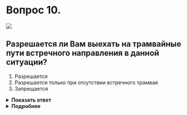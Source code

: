 # Вопрос 10.

![](https://s.drom.ru/i24228/pdd/tickets/2016/1543885255.jpg)

## Разрешается ли Вам выехать на трамвайные пути встречного направления в данной ситуации?

1. Разрешается
2. Разрешается только при отсутствии встречного трамвая
3. Запрещается

<details>
<summary><b>Показать ответ</b></summary>
Правильный ответ: 3
</details>
<details>
<summary><b>Подробнее</b></summary>
Вы двигаетесь по трамвайным путям попутного направления. Выезжать на трамвайные пути встречного направления запрещается.
(Пункт 9.6 ПДД)
</details>